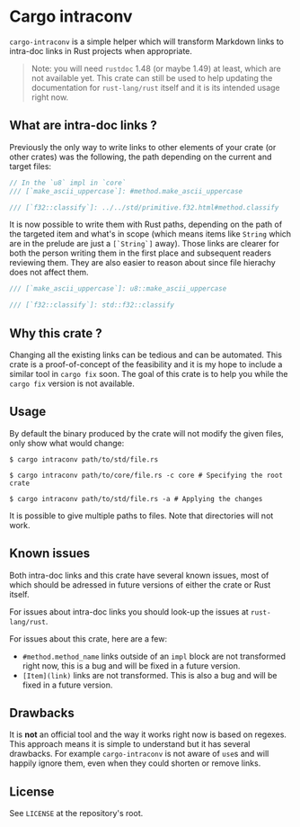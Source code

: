# Cargo intraconv

`cargo-intraconv` is a simple helper which will transform Markdown links to
intra-doc links in Rust projects when appropriate.

> Note: you will need `rustdoc` 1.48 (or maybe 1.49) at least, which are not
> available yet. This crate can still be used to help updating the documentation
> for `rust-lang/rust` itself and it is its intended usage right now.

## What are intra-doc links ?

Previously the only way to write links to other elements of your crate (or other
crates) was the following, the path depending on the current and target files:

```rust
// In the `u8` impl in `core`
/// [`make_ascii_uppercase`]: #method.make_ascii_uppercase

/// [`f32::classify`]: ../../std/primitive.f32.html#method.classify
```

It is now possible to write them with Rust paths, depending on the path of the
targeted item and what's in scope (which means items like `String` which are in
the prelude are just a ```[`String`]``` away). Those links are clearer for both
the person writing them in the first place and subsequent readers reviewing them.
They are also easier to reason about since file hierachy does not affect them.

```rust
/// [`make_ascii_uppercase`]: u8::make_ascii_uppercase

/// [`f32::classify`]: std::f32::classify
```

## Why this crate ?

Changing all the existing links can be tedious and can be automated. This crate
is a proof-of-concept of the feasibility and it is my hope to include a similar
tool in `cargo fix` soon. The goal of this crate is to help you while the
`cargo fix` version is not available.

## Usage

By default the binary produced by the crate will not modify the given files,
only show what would change:

```shell
$ cargo intraconv path/to/std/file.rs

$ cargo intraconv path/to/core/file.rs -c core # Specifying the root crate

$ cargo intraconv path/to/std/file.rs -a # Applying the changes
```

It is possible to give multiple paths to files. Note that directories will not
work.

## Known issues

Both intra-doc links and this crate have several known issues, most of which
should be adressed in future versions of either the crate or Rust itself.

For issues about intra-doc links you should look-up the issues at `rust-lang/rust`.

For issues about this crate, here are a few:

  - `#method.method_name` links outside of an `impl` block are not transformed
    right now, this is a bug and will be fixed in a future version.
  - `[Item](link)` links are not transformed. This is also a bug and will be
    fixed in a future version.

## Drawbacks

It is **not** an official tool and the way it works right now is based on regexes.
This approach means it is simple to understand but it has several drawbacks.
For example `cargo-intraconv` is not aware of `use`s and will happily ignore them,
even when they could shorten or remove links.

## License

See `LICENSE` at the repository's root.
